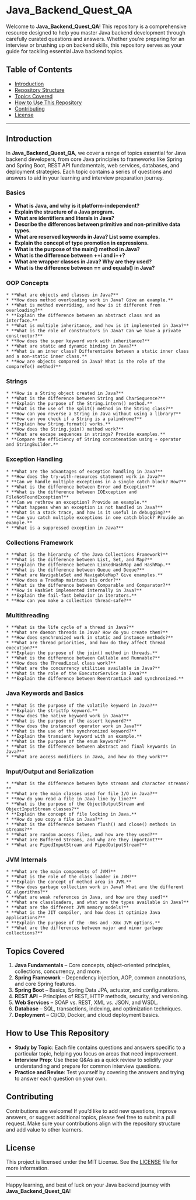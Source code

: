 # Java_Backend_Quest_QA

Welcome to **Java_Backend_Quest_QA**! This repository is a comprehensive resource designed to help you master Java backend development through carefully curated questions and answers. Whether you're preparing for an interview or brushing up on backend skills, this repository serves as your guide for tackling essential Java backend topics.

## Table of Contents
- [Introduction](#introduction)
- [Repository Structure](#repository-structure)
- [Topics Covered](#topics-covered)
- [How to Use This Repository](#how-to-use-this-repository)
- [Contributing](#contributing)
- [License](#license)

---

## Introduction

In **Java_Backend_Quest_QA**, we cover a range of topics essential for Java backend developers, from core Java principles to frameworks like Spring and Spring Boot, REST API fundamentals, web services, databases, and deployment strategies. Each topic contains a series of questions and answers to aid in your learning and interview preparation journey.

 

### Basics

* **What is Java, and why is it platform-independent?**
* **Explain the structure of a Java program.**
* **What are identifiers and literals in Java?**
* **Describe the differences between primitive and non-primitive data types.**
* **What are reserved keywords in Java? List some examples.**
* **Explain the concept of type promotion in expressions.**
* **What is the purpose of the main() method in Java?**
* **What is the difference between ++i and i++?**
* **What are wrapper classes in Java? Why are they used?**
* **What is the difference between == and equals() in Java?**

### OOP Concepts

    * **What are objects and classes in Java?**
    * **How does method overloading work in Java? Give an example.**
    * **What is method overriding, and how is it different from overloading?**
    * **Explain the difference between an abstract class and an interface.**
    * **What is multiple inheritance, and how is it implemented in Java?**
    * **What is the role of constructors in Java? Can we have a private constructor?**
    * **How does the super keyword work with inheritance?**
    * **What are static and dynamic binding in Java?**
    * **What is an inner class? Differentiate between a static inner class and a non-static inner class.**
    * **How are objects compared in Java? What is the role of the compareTo() method?**

### Strings

    * **How is a String object created in Java?**
    * **What is the difference between String and CharSequence?**
    * **Explain the purpose of the String.intern() method.**
    * **What is the use of the split() method in the String class?**
    * **How can you reverse a String in Java without using a library?**
    * **How can you check if a String is a palindrome?**
    * **Explain how String.format() works.**
    * **How does the String.join() method work?**
    * **What are escape sequences in strings? Provide examples.**
    * **Compare the efficiency of String concatenation using + operator and StringBuilder.**

### Exception Handling

    * **What are the advantages of exception handling in Java?**
    * **How does the try-with-resources statement work in Java?**
    * **Can we handle multiple exceptions in a single catch block? How?**
    * **What is the difference between Error and Exception?**
    * **What is the difference between IOException and FileNotFoundException?**
    * **Can we rethrow an exception? Provide an example.**
    * **What happens when an exception is not handled in Java?**
    * **What is a stack trace, and how is it useful in debugging?**
    * **Can you catch multiple exceptions in one catch block? Provide an example.**
    * **What is a suppressed exception in Java?**

### Collections Framework

    * **What is the hierarchy of the Java Collections Framework?**
    * **What is the difference between List, Set, and Map?**
    * **Explain the difference between LinkedHashMap and HashMap.**
    * **What is the difference between Queue and Deque?**
    * **What are NavigableSet and NavigableMap? Give examples.**
    * **How does a TreeMap maintain its order?**
    * **What is the difference between Comparable and Comparator?**
    * **How is HashSet implemented internally in Java?**
    * **Explain the fail-fast behavior in iterators.**
    * **How can you make a collection thread-safe?**

### Multithreading

    * **What is the life cycle of a thread in Java?**
    * **What are daemon threads in Java? How do you create them?**
    * **How does synchronized work in static and instance methods?**
    * **What are thread priorities, and how do they affect thread execution?**
    * **Explain the purpose of the join() method in threads.**
    * **What is the difference between Callable and Runnable?**
    * **How does the ThreadLocal class work?**
    * **What are the concurrency utilities available in Java?**
    * **What is the role of the ExecutorService in Java?**
    * **Explain the difference between ReentrantLock and synchronized.**

### Java Keywords and Basics

    * **What is the purpose of the volatile keyword in Java?**
    * **Explain the strictfp keyword.**
    * **How does the native keyword work in Java?**
    * **What is the purpose of the assert keyword?**
    * **How does the instanceof operator work in Java?**
    * **What is the use of the synchronized keyword?**
    * **Explain the transient keyword with an example.**
    * **What is the purpose of the enum keyword?**
    * **What is the difference between abstract and final keywords in Java?**
    * **What are access modifiers in Java, and how do they work?**

### Input/Output and Serialization

    * **What is the difference between byte streams and character streams?**
    * **What are the main classes used for file I/O in Java?**
    * **How do you read a file in Java line by line?**
    * **What is the purpose of the ObjectOutputStream and ObjectInputStream classes?**
    * **Explain the concept of file locking in Java.**
    * **How do you copy a file in Java?**
    * **What is the difference between flush() and close() methods in streams?**
    * **What are random access files, and how are they used?**
    * **What are Buffered Streams, and why are they important?**
    * **What are PipedInputStream and PipedOutputStream?**

### JVM Internals

    * **What are the main components of JVM?**
    * **What is the role of the class loader in JVM?**
    * **Explain the concept of method area in JVM.**
    * **How does garbage collection work in Java? What are the different GC algorithms?**
    * **What are weak references in Java, and how are they used?**
    * **What are classloaders, and what are the types available in Java?**
    * **What are the different JVM memory models?**
    * **What is the JIT compiler, and how does it optimize Java applications?**
    * **Explain the purpose of the -Xms and -Xmx JVM options.**
    * **What are the differences between major and minor garbage collections?**
 
 
 

## Topics Covered

1. **Java Fundamentals** – Core concepts, object-oriented principles, collections, concurrency, and more.
2. **Spring Framework** – Dependency injection, AOP, common annotations, and core Spring features.
3. **Spring Boot** – Basics, Spring Data JPA, actuator, and configurations.
4. **REST API** – Principles of REST, HTTP methods, security, and versioning.
5. **Web Services** – SOAP vs. REST, XML vs. JSON, and WSDL.
6. **Database** – SQL, transactions, indexing, and optimization techniques.
7. **Deployment** – CI/CD, Docker, and cloud deployment basics.

## How to Use This Repository

- **Study by Topic**: Each file contains questions and answers specific to a particular topic, helping you focus on areas that need improvement.
- **Interview Prep**: Use these Q&As as a quick review to solidify your understanding and prepare for common interview questions.
- **Practice and Revise**: Test yourself by covering the answers and trying to answer each question on your own.

## Contributing

Contributions are welcome! If you’d like to add new questions, improve answers, or suggest additional topics, please feel free to submit a pull request. Make sure your contributions align with the repository structure and add value to other learners.

## License

This project is licensed under the MIT License. See the [LICENSE](LICENSE) file for more information.

---

Happy learning, and best of luck on your Java backend journey with **Java_Backend_Quest_QA**!


   
